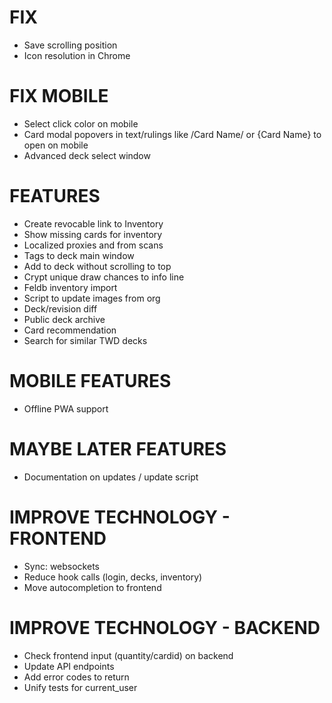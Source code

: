 # FIX
* Save scrolling position
* Icon resolution in Chrome

# FIX MOBILE
* Select click color on mobile
* Card modal popovers in text/rulings like /Card Name/ or {Card Name} to open on mobile
* Advanced deck select window

# FEATURES
* Create revocable link to Inventory
* Show missing cards for inventory
* Localized proxies and from scans
* Tags to deck main window
* Add to deck without scrolling to top
* Crypt unique draw chances to info line
* Feldb inventory import
* Script to update images from org
* Deck/revision diff
* Public deck archive
* Card recommendation
* Search for similar TWD decks

# MOBILE FEATURES
* Offline PWA support

# MAYBE LATER FEATURES
* Documentation on updates / update script

# IMPROVE TECHNOLOGY - FRONTEND
* Sync: websockets
* Reduce hook calls (login, decks, inventory)
* Move autocompletion to frontend

# IMPROVE TECHNOLOGY - BACKEND
* Check frontend input (quantity/cardid) on backend
* Update API endpoints
* Add error codes to return
* Unify tests for current_user
